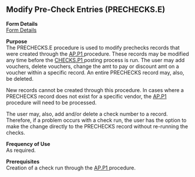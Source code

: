 ##  Modify Pre-Check Entries (PRECHECKS.E)

<PageHeader />

**Form Details**  
[ Form Details ](PRECHECKS-E-1/README.md)   

**Purpose**  
The PRECHECKS.E procedure is used to modify prechecks records that were created through the [ AP.P1 ](AP-P1/README.md) procedure. These records may be modified any time before the [ CHECKS.P1 ](../../../../rover/AP-OVERVIEW/AP-PROCESS/CHECKS-P1/README.md) posting process is run. The user may add vouchers, delete vouchers, change the amt to pay or discount amt on a voucher within a specific record. An entire PRECHECKS record may, also, be deleted.   
  
New records cannot be created through this procedure. In cases where a PRECHECKS record does not exist for a specific vendor, the [ AP.P1 ](AP-P1/README.md) procedure will need to be processed.   
  
The user may, also, add and/or delete a check number to a record. Therefore,
if a problem occurs with a check run, the user has the option to make the
change directly to the PRECHECKS record without re-running the checks.

**Frequency of Use**  
As required.

**Prerequisites**  
Creation of a check run through the [ AP.P1 ](AP-P1/README.md) procedure. 

<badge text= "Version 8.10.57" vertical="middle" />

<PageFooter />